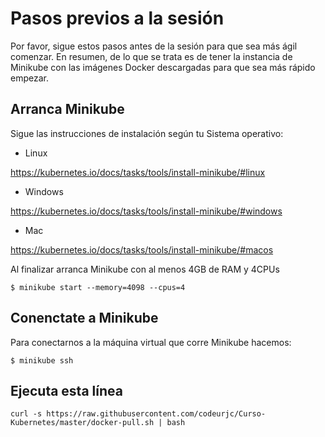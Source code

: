 # Pasos previos a la sesión

Por favor, sigue estos pasos antes de la sesión para que sea más ágil comenzar. En resumen, de lo que se trata es de tener la instancia de Minikube con las imágenes Docker descargadas para que sea más rápido empezar.

## Arranca Minikube

Sigue las instrucciones de instalación según tu Sistema operativo:

* Linux

https://kubernetes.io/docs/tasks/tools/install-minikube/#linux

* Windows

https://kubernetes.io/docs/tasks/tools/install-minikube/#windows

* Mac

https://kubernetes.io/docs/tasks/tools/install-minikube/#macos

Al finalizar arranca Minikube con al menos 4GB de RAM y 4CPUs

`$ minikube start --memory=4098 --cpus=4`

## Conenctate a Minikube

Para conectarnos a la máquina virtual que corre Minikube hacemos:

`$ minikube ssh` 

## Ejecuta esta línea

`curl -s https://raw.githubusercontent.com/codeurjc/Curso-Kubernetes/master/docker-pull.sh | bash`

